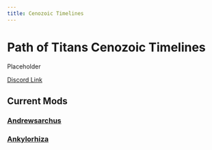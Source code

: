 ```yaml
---
title: Cenozoic Timelines
---
```


# Path of Titans Cenozoic Timelines

Placeholder

[Discord Link](#)

## Current Mods

### [Andrewsarchus](./Path-of-Titans-CTAndrewsarchus)

### [Ankylorhiza](./Path-of-Titans-CTAnkylorhiza)
